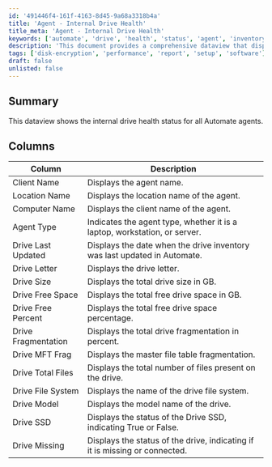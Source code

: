 ```yaml
---
id: '491446f4-161f-4163-8d45-9a68a3318b4a'
title: 'Agent - Internal Drive Health'
title_meta: 'Agent - Internal Drive Health'
keywords: ['automate', 'drive', 'health', 'status', 'agent', 'inventory']
description: 'This document provides a comprehensive dataview that displays the internal drive health status for all ConnectWise Automate agents, detailing various metrics such as drive size, free space, fragmentation, and more.'
tags: ['disk-encryption', 'performance', 'report', 'setup', 'software']
draft: false
unlisted: false
---
```


## Summary

This dataview shows the internal drive health status for all Automate agents.

## Columns

| Column                | Description                                                               |
|----------------------|---------------------------------------------------------------------------|
| Client Name          | Displays the agent name.                                                  |
| Location Name        | Displays the location name of the agent.                                  |
| Computer Name        | Displays the client name of the agent.                                    |
| Agent Type           | Indicates the agent type, whether it is a laptop, workstation, or server. |
| Drive Last Updated    | Displays the date when the drive inventory was last updated in Automate. |
| Drive Letter         | Displays the drive letter.                                                |
| Drive Size           | Displays the total drive size in GB.                                      |
| Drive Free Space     | Displays the total free drive space in GB.                                |
| Drive Free Percent    | Displays the total free drive space percentage.                           |
| Drive Fragmentation   | Displays the total drive fragmentation in percent.                        |
| Drive MFT Frag       | Displays the master file table fragmentation.                             |
| Drive Total Files    | Displays the total number of files present on the drive.                 |
| Drive File System    | Displays the name of the drive file system.                               |
| Drive Model          | Displays the model name of the drive.                                     |
| Drive SSD            | Displays the status of the Drive SSD, indicating True or False.          |
| Drive Missing        | Displays the status of the drive, indicating if it is missing or connected. |




